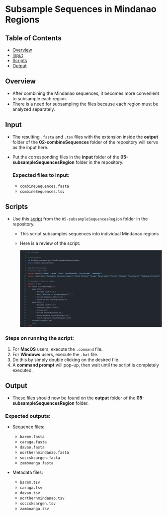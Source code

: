 # Subsample Sequences in Mindanao Regions

## Table of Contents

- [Overview](#overview)
- [Input](#input)
- [Scripts](#scripts)
- [Output](#output)

## Overview

- After combining the Mindanao sequences, it becomes more convenient to subsample each region.
- There is a need for subsampling the files because each region must be analyzed separately.

## Input

- The resulting `.fasta` and `.tsv` files with the extension inside the **output** folder of the **02-combineSequences** folder of the repository will serve as the input here.

* Put the corresponding files in the **input** folder of the **05-subsampleSequencesRegion** folder in the repository.

  ### Expected files to input:

  - `combineSequences.fasta`
  - `combineSequences.tsv`

## Scripts

- Use this [script](../../05-subsampleSequencesRegion/subsampleSequencesRegion.command) from the `05-subsampleSequencesRegion` folder in the repository.

  - This script subsamples sequences into individual Mindanao regions
  - Here is a review of the script:

    ![Subsample sequences script](images/subsample-01.png)

### Steps on running the script:

1. For **MacOS** users, execute the `.command` file.
2. For **Windows** users, execute the `.bat` file.
3. Do this by simply double clicking on the desired file.
4. A **command prompt** will pop-up, then wait until the script is completely executed.

## Output

- These files should now be found on the **output** folder of the **05-subsampleSequencesRegion** folder.

### Expected outputs:

- Sequence files:

  - `barmm.fasta`
  - `caraga.fasta`
  - `davao.fasta`
  - `northernmindanao.fasta`
  - `soccsksargen.fasta`
  - `zamboanga.fasta`

- Metadata files:
  - `barmm.tsv`
  - `caraga.tsv`
  - `davao.tsv`
  - `northernmindanao.tsv`
  - `soccsksargen.tsv`
  - `zamboanga.tsv`
